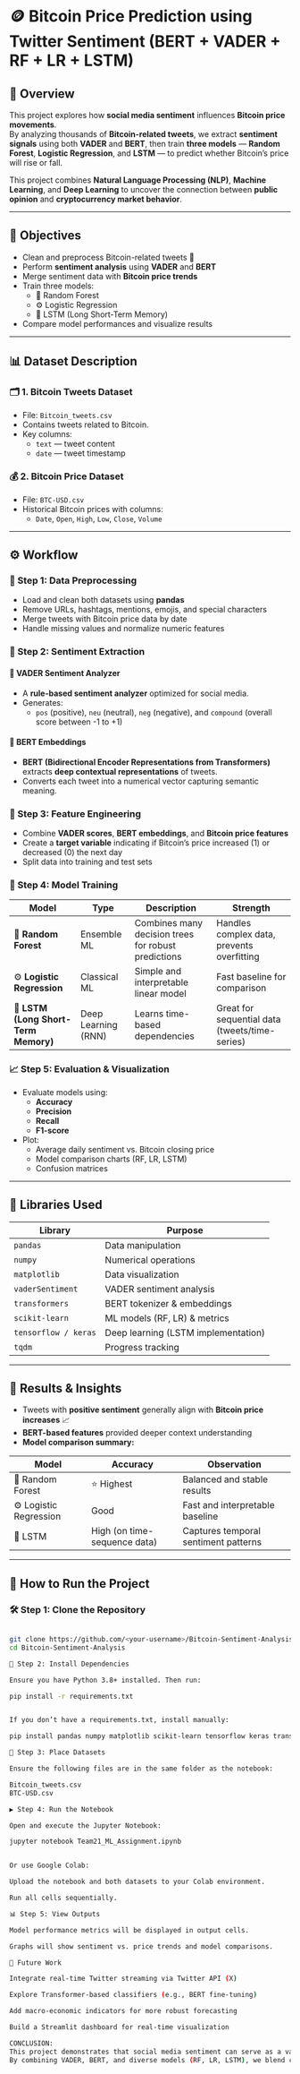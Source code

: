 # 🪙 Bitcoin Price Prediction using Twitter Sentiment (BERT + VADER + RF + LR + LSTM)

## 📖 Overview
This project explores how **social media sentiment** influences **Bitcoin price movements**.  
By analyzing thousands of **Bitcoin-related tweets**, we extract **sentiment signals** using both **VADER** and **BERT**, then train **three models** — **Random Forest**, **Logistic Regression**, and **LSTM** — to predict whether Bitcoin’s price will rise or fall.

This project combines **Natural Language Processing (NLP)**, **Machine Learning**, and **Deep Learning** to uncover the connection between **public opinion** and **cryptocurrency market behavior**.

---

## 🎯 Objectives
- Clean and preprocess Bitcoin-related tweets 🧹  
- Perform **sentiment analysis** using **VADER** and **BERT**  
- Merge sentiment data with **Bitcoin price trends**  
- Train three models:
  - 🌲 Random Forest  
  - ⚙️ Logistic Regression  
  - 🧠 LSTM (Long Short-Term Memory)
- Compare model performances and visualize results  

---

## 📊 Dataset Description

### 🗂️ 1. Bitcoin Tweets Dataset
- File: `Bitcoin_tweets.csv`
- Contains tweets related to Bitcoin.
- Key columns:
  - `text` — tweet content  
  - `date` — tweet timestamp  

### 💰 2. Bitcoin Price Dataset
- File: `BTC-USD.csv`
- Historical Bitcoin prices with columns:
  - `Date`, `Open`, `High`, `Low`, `Close`, `Volume`

---

## ⚙️ Workflow

### 🧩 Step 1: Data Preprocessing
- Load and clean both datasets using **pandas**
- Remove URLs, hashtags, mentions, emojis, and special characters
- Merge tweets with Bitcoin price data by date
- Handle missing values and normalize numeric features

### 💬 Step 2: Sentiment Extraction
#### 🔹 VADER Sentiment Analyzer
- A **rule-based sentiment analyzer** optimized for social media.
- Generates:
  - `pos` (positive), `neu` (neutral), `neg` (negative), and `compound` (overall score between -1 to +1)

#### 🔹 BERT Embeddings
- **BERT (Bidirectional Encoder Representations from Transformers)** extracts **deep contextual representations** of tweets.
- Converts each tweet into a numerical vector capturing semantic meaning.

### 🧮 Step 3: Feature Engineering
- Combine **VADER scores**, **BERT embeddings**, and **Bitcoin price features**
- Create a **target variable** indicating if Bitcoin’s price increased (1) or decreased (0) the next day
- Split data into training and test sets

### 🤖 Step 4: Model Training

| Model | Type | Description | Strength |
|--------|------|--------------|-----------|
| 🌲 **Random Forest** | Ensemble ML | Combines many decision trees for robust predictions | Handles complex data, prevents overfitting |
| ⚙️ **Logistic Regression** | Classical ML | Simple and interpretable linear model | Fast baseline for comparison |
| 🧠 **LSTM (Long Short-Term Memory)** | Deep Learning (RNN) | Learns time-based dependencies | Great for sequential data (tweets/time-series) |

### 📈 Step 5: Evaluation & Visualization
- Evaluate models using:
  - **Accuracy**
  - **Precision**
  - **Recall**
  - **F1-score**
- Plot:
  - Average daily sentiment vs. Bitcoin closing price
  - Model comparison charts (RF, LR, LSTM)
  - Confusion matrices

---

## 🧰 Libraries Used

| Library | Purpose |
|----------|----------|
| `pandas` | Data manipulation |
| `numpy` | Numerical operations |
| `matplotlib` | Data visualization |
| `vaderSentiment` | VADER sentiment analysis |
| `transformers` | BERT tokenizer & embeddings |
| `scikit-learn` | ML models (RF, LR) & metrics |
| `tensorflow / keras` | Deep learning (LSTM implementation) |
| `tqdm` | Progress tracking |

---

## 🚀 Results & Insights
- Tweets with **positive sentiment** generally align with **Bitcoin price increases** 📈  
- **BERT-based features** provided deeper context understanding  
- **Model comparison summary:**

| Model | Accuracy | Observation |
|--------|-----------|--------------|
| 🌲 Random Forest | ⭐ Highest | Balanced and stable results |
| ⚙️ Logistic Regression | Good | Fast and interpretable baseline |
| 🧠 LSTM | High (on time-sequence data) | Captures temporal sentiment patterns |

---

## 🧩 How to Run the Project

### 🛠️ Step 1: Clone the Repository
```bash

git clone https://github.com/<your-username>/Bitcoin-Sentiment-Analysis.git
cd Bitcoin-Sentiment-Analysis

🧱 Step 2: Install Dependencies

Ensure you have Python 3.8+ installed. Then run:

pip install -r requirements.txt


If you don’t have a requirements.txt, install manually:

pip install pandas numpy matplotlib scikit-learn tensorflow keras transformers vaderSentiment tqdm

📂 Step 3: Place Datasets

Ensure the following files are in the same folder as the notebook:

Bitcoin_tweets.csv
BTC-USD.csv

▶️ Step 4: Run the Notebook

Open and execute the Jupyter Notebook:

jupyter notebook Team21_ML_Assignment.ipynb


Or use Google Colab:

Upload the notebook and both datasets to your Colab environment.

Run all cells sequentially.

📊 Step 5: View Outputs

Model performance metrics will be displayed in output cells.

Graphs will show sentiment vs. price trends and model comparisons.

🔮 Future Work

Integrate real-time Twitter streaming via Twitter API (X)

Explore Transformer-based classifiers (e.g., BERT fine-tuning)

Add macro-economic indicators for more robust forecasting

Build a Streamlit dashboard for real-time visualization

CONCLUSION:
This project demonstrates that social media sentiment can serve as a valuable indicator of cryptocurrency price movements.
By combining VADER, BERT, and diverse models (RF, LR, LSTM), we blend classical and deep learning approaches to bridge human emotion and financial analytics.

